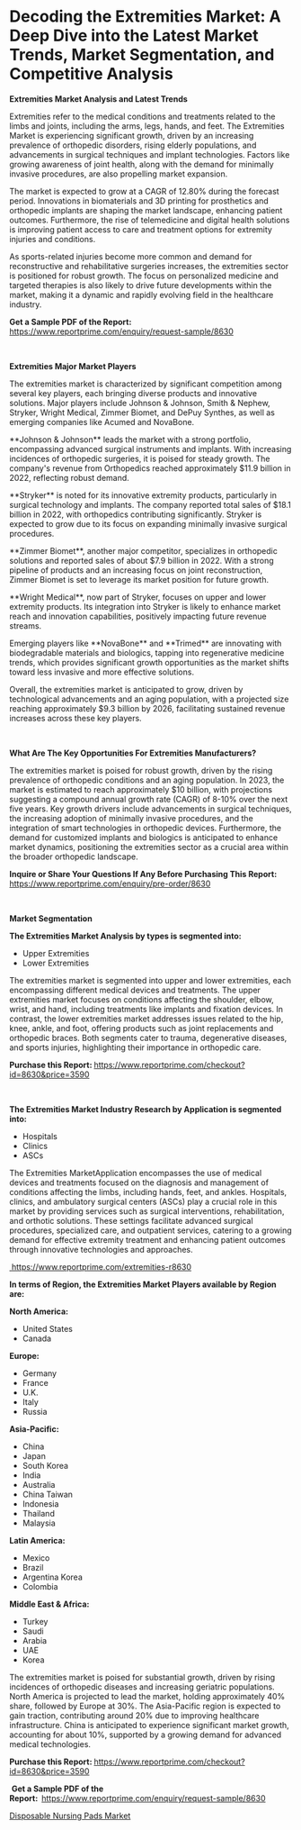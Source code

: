 <p><h1>Decoding the Extremities Market: A Deep Dive into the Latest Market Trends, Market Segmentation, and Competitive Analysis</h1></p><p><strong>Extremities Market Analysis and Latest Trends</strong></p>
<p><p>Extremities refer to the medical conditions and treatments related to the limbs and joints, including the arms, legs, hands, and feet. The Extremities Market is experiencing significant growth, driven by an increasing prevalence of orthopedic disorders, rising elderly populations, and advancements in surgical techniques and implant technologies. Factors like growing awareness of joint health, along with the demand for minimally invasive procedures, are also propelling market expansion.</p><p>The market is expected to grow at a CAGR of 12.80% during the forecast period. Innovations in biomaterials and 3D printing for prosthetics and orthopedic implants are shaping the market landscape, enhancing patient outcomes. Furthermore, the rise of telemedicine and digital health solutions is improving patient access to care and treatment options for extremity injuries and conditions. </p><p>As sports-related injuries become more common and demand for reconstructive and rehabilitative surgeries increases, the extremities sector is positioned for robust growth. The focus on personalized medicine and targeted therapies is also likely to drive future developments within the market, making it a dynamic and rapidly evolving field in the healthcare industry.</p></p>
<p><strong>Get a Sample PDF of the Report:&nbsp;</strong> <a href="https://www.reportprime.com/enquiry/request-sample/8630?utm_campaign=3290&utm_medium=2&utm_source=Github&utm_content=ia&utm_term=20032025&utm_id=extremities">https://www.reportprime.com/enquiry/request-sample/8630</a></p>
<p>&nbsp;</p>
<p><strong>Extremities Major Market Players</strong></p>
<p><p>The extremities market is characterized by significant competition among several key players, each bringing diverse products and innovative solutions. Major players include Johnson & Johnson, Smith & Nephew, Stryker, Wright Medical, Zimmer Biomet, and DePuy Synthes, as well as emerging companies like Acumed and NovaBone.</p><p>**Johnson & Johnson** leads the market with a strong portfolio, encompassing advanced surgical instruments and implants. With increasing incidences of orthopedic surgeries, it is poised for steady growth. The company's revenue from Orthopedics reached approximately $11.9 billion in 2022, reflecting robust demand.</p><p>**Stryker** is noted for its innovative extremity products, particularly in surgical technology and implants. The company reported total sales of $18.1 billion in 2022, with orthopedics contributing significantly. Stryker is expected to grow due to its focus on expanding minimally invasive surgical procedures.</p><p>**Zimmer Biomet**, another major competitor, specializes in orthopedic solutions and reported sales of about $7.9 billion in 2022. With a strong pipeline of products and an increasing focus on joint reconstruction, Zimmer Biomet is set to leverage its market position for future growth.</p><p>**Wright Medical**, now part of Stryker, focuses on upper and lower extremity products. Its integration into Stryker is likely to enhance market reach and innovation capabilities, positively impacting future revenue streams.</p><p>Emerging players like **NovaBone** and **Trimed** are innovating with biodegradable materials and biologics, tapping into regenerative medicine trends, which provides significant growth opportunities as the market shifts toward less invasive and more effective solutions.</p><p>Overall, the extremities market is anticipated to grow, driven by technological advancements and an aging population, with a projected size reaching approximately $9.3 billion by 2026, facilitating sustained revenue increases across these key players.</p></p>
<p>&nbsp;</p>
<p><strong>What Are The Key Opportunities For Extremities Manufacturers?</strong></p>
<p><p>The extremities market is poised for robust growth, driven by the rising prevalence of orthopedic conditions and an aging population. In 2023, the market is estimated to reach approximately $10 billion, with projections suggesting a compound annual growth rate (CAGR) of 8-10% over the next five years. Key growth drivers include advancements in surgical techniques, the increasing adoption of minimally invasive procedures, and the integration of smart technologies in orthopedic devices. Furthermore, the demand for customized implants and biologics is anticipated to enhance market dynamics, positioning the extremities sector as a crucial area within the broader orthopedic landscape.</p></p>
<p><strong>Inquire or Share Your Questions If Any Before Purchasing This Report:</strong> <a href="https://www.reportprime.com/enquiry/pre-order/8630?utm_campaign=3290&utm_medium=2&utm_source=Github&utm_content=ia&utm_term=20032025&utm_id=extremities">https://www.reportprime.com/enquiry/pre-order/8630</a></p>
<p>&nbsp;</p>
<p><strong>Market Segmentation</strong></p>
<p><strong>The Extremities Market Analysis by types is segmented into:</strong></p>
<p><ul><li>Upper Extremities</li><li>Lower Extremities</li></ul></p>
<p><p>The extremities market is segmented into upper and lower extremities, each encompassing different medical devices and treatments. The upper extremities market focuses on conditions affecting the shoulder, elbow, wrist, and hand, including treatments like implants and fixation devices. In contrast, the lower extremities market addresses issues related to the hip, knee, ankle, and foot, offering products such as joint replacements and orthopedic braces. Both segments cater to trauma, degenerative diseases, and sports injuries, highlighting their importance in orthopedic care.</p></p>
<p><strong>Purchase this Report:&nbsp;</strong><a href="https://www.reportprime.com/checkout?id=8630&price=3590&utm_campaign=3290&utm_medium=2&utm_source=Github&utm_content=ia&utm_term=20032025&utm_id=extremities">https://www.reportprime.com/checkout?id=8630&price=3590</a></p>
<p>&nbsp;</p>
<p><strong>The Extremities Market Industry Research by Application is segmented into:</strong></p>
<p><ul><li>Hospitals</li><li>Clinics</li><li>ASCs</li></ul></p>
<p><p>The Extremities MarketApplication encompasses the use of medical devices and treatments focused on the diagnosis and management of conditions affecting the limbs, including hands, feet, and ankles. Hospitals, clinics, and ambulatory surgical centers (ASCs) play a crucial role in this market by providing services such as surgical interventions, rehabilitation, and orthotic solutions. These settings facilitate advanced surgical procedures, specialized care, and outpatient services, catering to a growing demand for effective extremity treatment and enhancing patient outcomes through innovative technologies and approaches.</p></p>
<p><a href="https://www.reportprime.com/extremities-r8630?utm_campaign=3290&utm_medium=2&utm_source=Github&utm_content=ia&utm_term=20032025&utm_id=extremities">&nbsp;https://www.reportprime.com/extremities-r8630</a></p>
<p><strong>In terms of Region, the Extremities Market Players available by Region are:</strong></p>
<p>
    <p> <strong> North America: </strong>
        <ul>
            <li>United States</li>
            <li>Canada</li>
        </ul>
        </p> 
    <p> <strong> Europe: </strong>
        <ul>
            <li>Germany</li>
            <li>France</li>
            <li>U.K.</li>
            <li>Italy</li>
            <li>Russia</li>
        </ul>
        </p> 
    <p> <strong> Asia-Pacific: </strong>
        <ul>
            <li>China</li>
            <li>Japan</li>
            <li>South Korea</li>
            <li>India</li>
            <li>Australia</li>
            <li>China Taiwan</li>
            <li>Indonesia</li>
            <li>Thailand</li>
            <li>Malaysia</li>
        </ul>
        </p> 
    <p> <strong> Latin America: </strong>
        <ul>
            <li>Mexico</li>
            <li>Brazil</li>
            <li>Argentina Korea</li>
            <li>Colombia</li>
        </ul>
        </p> 
    <p> <strong> Middle East & Africa: </strong>
        <ul>
            <li>Turkey</li>
            <li>Saudi</li>
            <li>Arabia</li>
            <li>UAE</li>
            <li>Korea</li>
        </ul>
    </p>
    </p>
<p><p>The extremities market is poised for substantial growth, driven by rising incidences of orthopedic diseases and increasing geriatric populations. North America is projected to lead the market, holding approximately 40% share, followed by Europe at 30%. The Asia-Pacific region is expected to gain traction, contributing around 20% due to improving healthcare infrastructure. China is anticipated to experience significant market growth, accounting for about 10%, supported by a growing demand for advanced medical technologies.</p></p>
<p><strong>Purchase this Report: </strong><a href="https://www.reportprime.com/checkout?id=8630&price=3590&utm_campaign=3290&utm_medium=2&utm_source=Github&utm_content=ia&utm_term=20032025&utm_id=extremities">https://www.reportprime.com/checkout?id=8630&price=3590</a></p>
<p>&nbsp;<strong>Get a Sample PDF of the Report:&nbsp;&nbsp;</strong><a href="https://www.reportprime.com/enquiry/request-sample/8630?utm_campaign=3290&utm_medium=2&utm_source=Github&utm_content=ia&utm_term=20032025&utm_id=extremities">https://www.reportprime.com/enquiry/request-sample/8630</a></p>
<p><strong></strong></p>
<p><p><a href="https://github.com/lillybosakoi/Market-Research-Report-List-1/blob/main/disposable-nursing-pads-market.md?utm_campaign=3290&utm_medium=2&utm_source=Github&utm_content=ia&utm_term=20032025&utm_id=extremities">Disposable Nursing Pads Market</a></p></p>